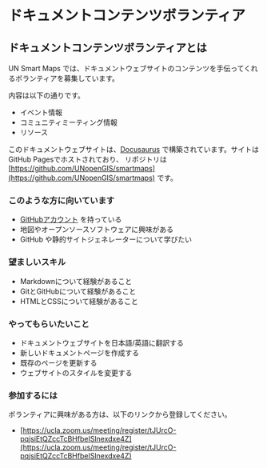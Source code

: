 # ドキュメントコンテンツボランティア

## ドキュメントコンテンツボランティアとは

UN Smart Maps では、ドキュメントウェブサイトのコンテンツを手伝ってくれるボランティアを募集しています。

内容は以下の通りです。

- イベント情報
- コミュニティミーティング情報
- リソース

このドキュメントウェブサイトは、[Docusaurus](https://docusaurus.io/) で構築されています。サイトはGitHub Pagesでホストされており、
リポジトリは [https://github.com/UNopenGIS/smartmaps](https://github.com/UNopenGIS/smartmaps) です。

### このような方に向いています

- [GitHubアカウント](https://www.github.com/signup) を持っている
- 地図やオープンソースソフトウェアに興味がある
- GitHub や静的サイトジェネレーターについて学びたい

### 望ましいスキル

- Markdownについて経験があること
- GitとGitHubについて経験があること
- HTMLとCSSについて経験があること

### やってもらいたいこと

- ドキュメントウェブサイトを日本語/英語に翻訳する
- 新しいドキュメントページを作成する
- 既存のページを更新する
- ウェブサイトのスタイルを変更する

### 参加するには

ボランティアに興味がある方は、以下のリンクから登録してください。

- [https://ucla.zoom.us/meeting/register/tJUrcO-pqjsiEtQZccTcBHfbeISlnexdxe4Z](https://ucla.zoom.us/meeting/register/tJUrcO-pqjsiEtQZccTcBHfbeISlnexdxe4Z)

